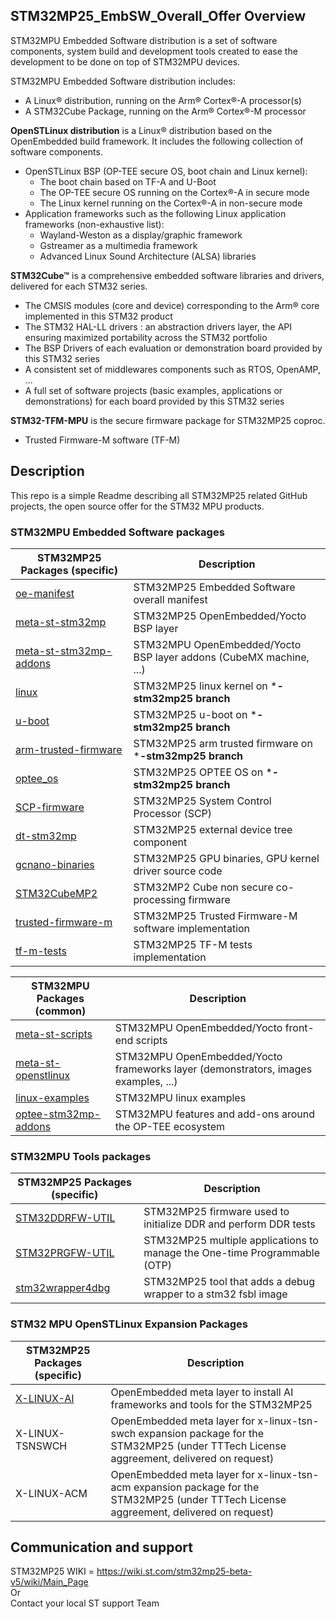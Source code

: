 ## STM32MP25_EmbSW_Overall_Offer Overview

STM32MPU Embedded Software distribution is a set of software components, system build and development tools created to ease the development to be done on top of STM32MPU devices. 

STM32MPU Embedded Software distribution includes: 
* A Linux® distribution, running on the Arm® Cortex®-A processor(s)
* A STM32Cube Package, running on the Arm® Cortex®-M processor

**OpenSTLinux distribution** is a Linux® distribution based on the OpenEmbedded build framework.
It includes the following collection of software components. 
* OpenSTLinux BSP (OP-TEE secure OS, boot chain and Linux kernel): 
  * The boot chain based on TF-A and U-Boot 
  * The OP-TEE secure OS running on the Cortex®-A in secure mode 
  * The Linux kernel running on the Cortex®-A in non-secure mode 
* Application frameworks such as the following Linux application frameworks (non-exhaustive list): 
  * Wayland-Weston as a display/graphic framework 
  * Gstreamer as a multimedia framework 
  * Advanced Linux Sound Architecture (ALSA) libraries 

**STM32Cube™** is a comprehensive embedded software libraries and drivers, delivered for each STM32 series.
   * The CMSIS modules (core and device) corresponding to the Arm® core implemented in this STM32 product
   * The STM32 HAL-LL drivers : an abstraction drivers layer, the API ensuring maximized portability across the STM32 portfolio 
   * The BSP Drivers of each evaluation or demonstration board provided by this STM32 series 
   * A consistent set of middlewares components such as RTOS, OpenAMP, ...
   * A full set of software projects (basic examples, applications or demonstrations) for each board provided by this STM32 series

**STM32-TFM-MPU** is the secure firmware package for STM32MP25 coproc.
   * Trusted Firmware-M software (TF-M) 
   
## Description

This repo is a simple Readme describing all STM32MP25 related GitHub projects, the open source offer for the STM32 MPU products.

### STM32MPU Embedded Software packages 
STM32MP25 Packages (specific) | Description
---------------------- | -----------
[oe-manifest](https://github.com/stm32mpu-oem/oe-manifest) | STM32MP25 Embedded Software overall manifest
[meta-st-stm32mp](https://github.com/stm32mpu-oem/meta-st-stm32mp) | STM32MP25 OpenEmbedded/Yocto BSP layer
[meta-st-stm32mp-addons](https://github.com/stm32mpu-oem/meta-st-stm32mp-addons) | STM32MPU OpenEmbedded/Yocto BSP layer addons (CubeMX machine, ...)
[linux](https://github.com/stm32mpu-oem/linux) | STM32MP25 linux kernel on ***-stm32mp25 branch**
[u-boot](https://github.com/stm32mpu-oem/u-boot) | STM32MP25 u-boot on ***-stm32mp25 branch**
[arm-trusted-firmware](https://github.com/stm32mpu-oem/arm-trusted-firmware) | STM32MP25 arm trusted firmware on ***-stm32mp25 branch**
[optee_os](https://github.com/stm32mpu-oem/optee_os) | STM32MP25 OPTEE OS on ***-stm32mp25 branch**
[SCP-firmware](https://github.com/stm32mpu-oem/SCP-firmware) | STM32MP25 System Control Processor (SCP)
[dt-stm32mp](https://github.com/stm32mpu-oem/dt-stm32mp) | STM32MP25 external device tree component
[gcnano-binaries](https://github.com/stm32mpu-oem/gcnano-binaries) | STM32MP25 GPU binaries, GPU kernel driver source code
[STM32CubeMP2](https://github.com/stm32mpu-oem/STM32CubeMP2) | STM32MP2 Cube non secure co-processing firmware
[trusted-firmware-m](https://github.com/stm32mpu-oem/trusted-firmware-m) | STM32MP25 Trusted Firmware-M software implementation
[tf-m-tests](https://github.com/stm32mpu-oem/tf-m-tests) | STM32MP25 TF-M tests implementation


STM32MPU Packages (common) | Description
---------------------- | -----------
[meta-st-scripts](https://github.com/STMicroelectronics/meta-st-scripts) | STM32MPU OpenEmbedded/Yocto front-end scripts
[meta-st-openstlinux](https://github.com/STMicroelectronics/meta-st-openstlinux) | STM32MPU OpenEmbedded/Yocto frameworks layer (demonstrators, images examples, ...)
[linux-examples](https://github.com/STMicroelectronics/linux-examples) | STM32MPU linux examples
[optee-stm32mp-addons](https://github.com/STMicroelectronics/optee-stm32mp-addons) | STM32MPU features and add-ons around the OP-TEE ecosystem

### STM32MPU Tools packages 
STM32MP25 Packages (specific)| Description
---------------------- | -----------
[STM32DDRFW-UTIL](https://github.com/stm32mpu-oem/STM32DDRFW-UTIL) | STM32MP25 firmware used to initialize DDR and perform DDR tests
[STM32PRGFW-UTIL](https://github.com/stm32mpu-oem/STM32PRGFW-UTIL) | STM32MP25 multiple applications to manage the One-time Programmable (OTP)
[stm32wrapper4dbg](https://github.com/stm32mpu-oem/stm32wrapper4dbg) | STM32MP25 tool that adds a debug wrapper to a stm32 fsbl image

### STM32 MPU OpenSTLinux Expansion Packages 
STM32MP25 Packages (specific)| Description
---------------------- | -----------
[X-LINUX-AI](https://github.com/stm32mpu-oem/meta-st-x-linux-ai) | OpenEmbedded meta layer to install AI frameworks and tools for the STM32MP25 
X-LINUX-TSNSWCH | OpenEmbedded meta layer for x-linux-tsn-swch expansion package for the STM32MP25 (under TTTech License aggreement, delivered on request)
X-LINUX-ACM| OpenEmbedded meta layer for x-linux-tsn-acm expansion package for the STM32MP25 (under TTTech License aggreement, delivered on request)

## Communication and support 
STM32MP25 WIKI = https://wiki.st.com/stm32mp25-beta-v5/wiki/Main_Page<br>
Or <br>
Contact your local ST support Team
